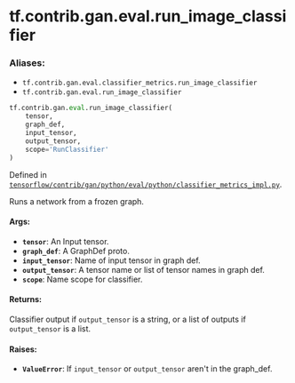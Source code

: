 <div itemscope itemtype="http://developers.google.com/ReferenceObject">
<meta itemprop="name" content="tf.contrib.gan.eval.run_image_classifier" />
<meta itemprop="path" content="Stable" />
</div>

# tf.contrib.gan.eval.run_image_classifier

### Aliases:

* `tf.contrib.gan.eval.classifier_metrics.run_image_classifier`
* `tf.contrib.gan.eval.run_image_classifier`

``` python
tf.contrib.gan.eval.run_image_classifier(
    tensor,
    graph_def,
    input_tensor,
    output_tensor,
    scope='RunClassifier'
)
```



Defined in [`tensorflow/contrib/gan/python/eval/python/classifier_metrics_impl.py`](/code/stable/tensorflow/contrib/gan/python/eval/python/classifier_metrics_impl.py).

Runs a network from a frozen graph.

#### Args:

* <b>`tensor`</b>: An Input tensor.
* <b>`graph_def`</b>: A GraphDef proto.
* <b>`input_tensor`</b>: Name of input tensor in graph def.
* <b>`output_tensor`</b>: A tensor name or list of tensor names in graph def.
* <b>`scope`</b>: Name scope for classifier.


#### Returns:

Classifier output if `output_tensor` is a string, or a list of outputs if
`output_tensor` is a list.


#### Raises:

* <b>`ValueError`</b>: If `input_tensor` or `output_tensor` aren't in the graph_def.